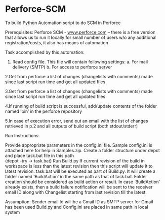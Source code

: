 # Perforce-SCM
To build Python Automation script to do SCM in Perforce

Prerequisites:
Perforce SCM - www.perforce.com – there is a free version that allows us to run it locally for small number of users w/o any additional registration/costs, it also has means of automation

Task accomplished by this automation:

1. Read config file. This file will contain following settings:
a. For mail delivery (SMTP)
b. For access to perforce server

2.Get from perforce a list of changes (changelists with comments) made since last script run time and get all updated files

3.Get from perforce a list of changes (changelists with comments) made since last script run time and get all updated files

4.If running of build script is successful, add/update contents of the folder named ‘bin’ in the perforce repository

5.In case of execution error, send out an email with the list of changes retrieved in p.2 and all outputs of build script (both stdout/stderr)

Run Instructions:

Provide appropriate parameters in the config.ini file. Sample config.ini is attached here for help in Samples.zip.
Create a folder structure under depot and place task.bat file in this path    
        (depot -try -> task.bat)
Run Build.py
If current revision of the build in workspace is less than the latest revision then this script will update it to latest revision.
task.bat will be executed as part of Build.py.
It will create a folder named ‘BuildAction’ in the same path as that of task.bat. Folder creation should be considered as build action or result.
In case ‘BuildAction’ already exists, then a build failure notification will be sent to the receiver email ID along with Changelist starting from last revision till the latest.

Assumption:
Sender email Id will be a Gmail ID as  SMTP server for Gmail has been used
Build.py and Config.ini are placed in same path in local system
